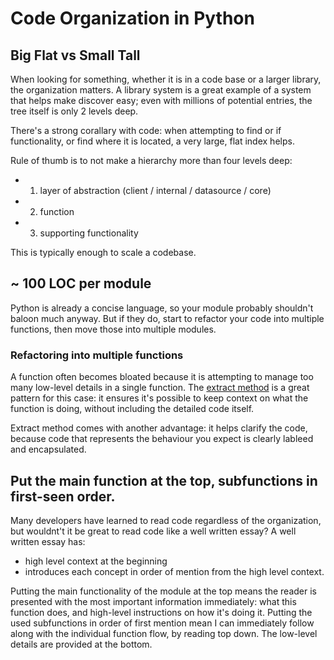 # Code Organization in Python

## Big Flat vs Small Tall

When looking for something, whether it is in a code base or a larger
library, the organization matters. A library system is a great example
of a system that helps make discover easy; even with millions of potential
entries, the tree itself is only 2 levels deep.

There's a strong corallary with code: when attempting to find or if
functionality, or find where it is located, a very large, flat index
helps.

Rule of thumb is to not make a hierarchy more than four levels deep:

- 1. layer of abstraction (client / internal / datasource / core)
- 2. function
- 3. supporting functionality

This is typically enough to scale a codebase.

## ~ 100 LOC per module

Python is already a concise language, so your module probably
shouldn't baloon much anyway. But if they do, start to refactor
your code into multiple functions, then move those into multiple modules.

### Refactoring into multiple functions

A function often becomes bloated because it is attempting to manage
too many low-level details in a single function. The
[extract method](https://refactoring.com/catalog/extractMethod.html)
is a great pattern for this case: it ensures it's possible to keep
context on what the function is doing, without including the detailed
code itself.

Extract method comes with another advantage: it helps clarify the
code, because code that represents the behaviour you expect is clearly
lableed and encapsulated.

## Put the main function at the top, subfunctions in first-seen order.

Many developers have learned to read code regardless of the
organization, but wouldnt't it be great to read code like a well written essay? A well
written essay has:

* high level context at the beginning
* introduces each concept in order of mention from the high level context.

Putting the main functionality of the module at the top means the
reader is presented with the most important information immediately:
what this function does, and high-level instructions on how it's doing
it. Putting the used subfunctions in order of first mention mean I can
immediately follow along with the individual function flow, by reading
top down. The low-level details are provided at the bottom.
